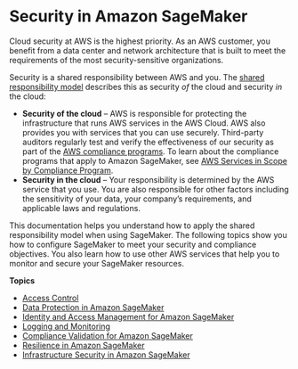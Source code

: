 # Security in Amazon SageMaker<a name="security"></a>

Cloud security at AWS is the highest priority\. As an AWS customer, you benefit from a data center and network architecture that is built to meet the requirements of the most security\-sensitive organizations\.

Security is a shared responsibility between AWS and you\. The [shared responsibility model](http://aws.amazon.com/compliance/shared-responsibility-model/) describes this as security *of* the cloud and security *in* the cloud:
+ **Security of the cloud** – AWS is responsible for protecting the infrastructure that runs AWS services in the AWS Cloud\. AWS also provides you with services that you can use securely\. Third\-party auditors regularly test and verify the effectiveness of our security as part of the [AWS compliance programs](http://aws.amazon.com/compliance/programs/)\. To learn about the compliance programs that apply to Amazon SageMaker, see [AWS Services in Scope by Compliance Program](http://aws.amazon.com/compliance/services-in-scope/)\.
+ **Security in the cloud** – Your responsibility is determined by the AWS service that you use\. You are also responsible for other factors including the sensitivity of your data, your company’s requirements, and applicable laws and regulations\. 

This documentation helps you understand how to apply the shared responsibility model when using SageMaker\. The following topics show you how to configure SageMaker to meet your security and compliance objectives\. You also learn how to use other AWS services that help you to monitor and secure your SageMaker resources\. 

**Topics**
+ [Access Control](security-access-control.md)
+ [Data Protection in Amazon SageMaker](data-protection.md)
+ [Identity and Access Management for Amazon SageMaker](security-iam.md)
+ [Logging and Monitoring](sagemaker-incident-response.md)
+ [Compliance Validation for Amazon SageMaker](sagemaker-compliance.md)
+ [Resilience in Amazon SageMaker](disaster-recovery-resiliency.md)
+ [Infrastructure Security in Amazon SageMaker](infrastructure-security.md)